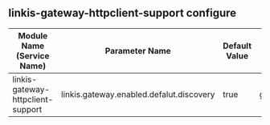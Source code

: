 ## linkis-gateway-httpclient-support configure


| Module Name (Service Name) | Parameter Name | Default Value | Description |
| -------- | -------- | ----- |----- | 
| linkis-gateway-httpclient-support |linkis.gateway.enabled.defalut.discovery|true|gateway.enabled.defalut.discovery|
